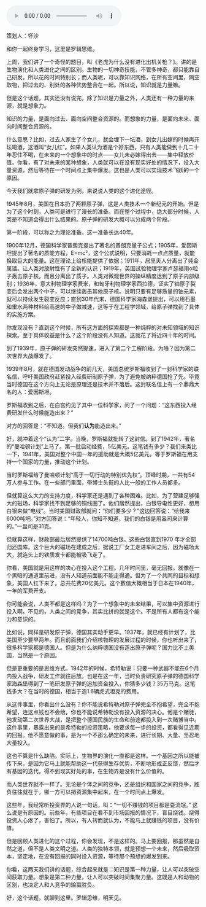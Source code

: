 <audio src="http://igetoss.cdn.igetget.com/mp3/201812/05/201812051302344326913637.mp3" controls="controls">您的浏览器不支持 audio 标签。</audio><p>策划人：怀沙</p><p>和你一起终身学习，这里是罗辑思维。</p><p>上周，我们讲了一个奇怪的题目，叫《老虎为什么没有进化出机关枪？》。讲的是生物演化和人类进化之间的区别。生物的一切神奇技能，不管多神奇，都只能靠自己研发，所以花的时间特别长；而人类呢，可以靠知识网络，在所有空间里，隔空取物，把过去的、别处的各种优势整合在一起。所以说，知识就是力量嘛。</p><p>但是这个话题，其实还没有说完。除了知识是力量之外，人类还有一种力量的来源，就是想象力。</p><p>知识的力量，是面向过去、面向空间整合资源的。而想象的力量，是面向未来、面向时间整合资源的。</p><p>什么意思？比如，过去人家生了个女儿，就会埋下一坛酒，到女儿出嫁的时候再开坛喝酒，这酒叫“女儿红”。如果人类认为酒是个好东西，只有人类能做到十几二十年忍住不喝，在未来的一个想象中的时点——女儿未必嫁得出去——集中释放价值。你看，有了对未来的某种想象，人类就可以在没有现实好处的情况下，投入大量资源，然后等待在一个时间点上集中爆发。这也是人类可以实现技术飞跃的一个原因。</p><p>今天我们就拿原子弹的研发为例，来说说人类的这个进化途径。</p><p>1945年8月，美国在日本扔了两颗原子弹，这是人类技术一个新纪元的开始。但是为了这个时刻，人类可是进行了漫长的准备。而在整个过程中，绝大部分时候，人类是不知道会得出什么结果的。原子弹的研发大概可以分成两个阶段。</p><p>第一阶段，可以称之为理论准备。这一准备长达40年。</p><p>1900年12月，德国科学家普朗克提出了著名的普朗克量子公式；1905年，爱因斯坦提出了著名的质能方程，E=mc²，这个公式说明，只要消耗一点点质量，就能换取巨大的能量。这在理论上给核能提供了依据；1911年，居里夫人分离出了纯金属镭。让人类对放射性有了全新的认识；1919年，英国试验物理学家卢瑟福用α粒子轰击原子核，而且分离出了质子。人类对微观世界的操纵精度达到了原子内部级别；1936年，意大利物理学家费米，和匈牙利物理学家西拉德，证实了铀原子裂变后会发出两个中子，可以继续轰击其他原子核。说明只要有足够质量的铀元素，就可以持续发生裂变反应；直到30年代末，德国科学家海森堡提出，可以用石墨和重水两种材料给高速的中子做减速，这等于在工程学领域，给原子弹找到了具体的实施方案。</p><p>你发现没有？直到这个时候，所有这方面的探索都是一种纯粹的对未知领域的知识探索。至于具体收益是什么？这个阶段没有人知道。这就花了将近四十年的时间。</p><p>到了1939年，原子弹的研发突然提速，进入了第二个工程阶段。为啥？因为第二次世界大战爆发了。</p><p>1939年8月，就在德国发动战争的前几天，美国总统罗斯福收到了一封科学家的联名信，呼吁美国政府赶紧投入经费研制原子弹，为了避免被纳粹德国抢了先。毕竟当时德国在这个方向上无论是原理还是技术并不落后。这封联名信上有一个鼎鼎大名的人：爱因斯坦。</p><p>罗斯福收到之后，在白宫约见了其中一位科学家，问了一个问题：“这东西投入经费研发什么时候能造出来？”</p><p>对方的回答是：“不知道。但我们<b>认为</b>能造出来。”</p><p>好，就冲着这个“认为”二字。当晚，罗斯福就批转了这封信。到了1942年，著名的“曼哈顿计划”上马了。第一批启动经费，5亿美元。这笔钱有多少？我们来类比一下，1941年，美国对整个中国一年的援助就是大概5亿美元。等于罗斯福在用支持一个国家的力量，推动这个计划。</p><p>当时罗斯福给了曼哈顿计划“高于一切行动的特别优先权”。顶峰时期，一共有54万人参与工作。在一些部门里面，带博士头衔的人比一般的工作人员都多。</p><p>但就算这么大力的支持力度，科学家还是遇到了各种困难。比如，为了营建足够强大的磁场，科学家找不到足够的铜线圈了。他们居然提出，白银导电性更好，想用白银来做“电线”。当时美国财政部就问：“你们要多少？”这边回答说：“给我来6000吨吧。”对方回答说：“年轻人，你知不知道，我们的白银是用盎司来计算的。”一盎司是31克。</p><p>但就算这样，财政部最后居然提供了14700吨白银。这些白银直到1970 年才全部归还国库。这个巨大的磁场在建成之后，据说工厂女工走进车间之后，因为磁场太大，就连头上的铁质发卡都能被吸飞走了。</p><p>你看，美国就是用这样的决心在投入这个工程。几年时间里，毫无回报。就像在一个黑暗的通道里前进，没有人知道前面能不能走得通。但为了一个共同的目标和想象，美国人扛下来了。总共花费20亿美元。这个数值大概相当于日本在1940年，一年的军费开支。</p><p>你可能会说，人类不都是这样吗？为了一个想象中的未来结果，可以集中资源进行投入啊。不见的，人类之间的竞争，其实比拼的就是这个。不是所有人都有这个能力和意识的。</p><p>比如说，同样是研发原子弹，德国其实动手更早。1937年，就已经有计划了，比美国至少要早两年。而且前面我们介绍核物理的发展过程的时候，你也听出来了，很多科学家都是德国人。但是为什么纳粹德国没有造出原子弹呢？国力比不上美国，当然是一个原因。</p><p>但是更重要的是思维方式。1942年的时候，希特勒说：只要一种武器不能在6个月内投入战争，研发工作就往后放。也是在这一年，当时负责研究原子弹的德国科学家海森堡得到了一笔研发原子弹的追加资金投入，你猜多少钱？35万马克。这笔钱多大？在当时的德国，相当于造1.6辆虎式坦克的费用。</p><p>从这件事里，你看出什么没有？你不能说希特勒对原子弹完全不抱希望，完全不抱希望，连这点钱也不会给。你也不能说希特勒没有投入资源的决心。他是个赌徒，他发动第二次世界大战，是把整个德国民族的生命和前途都投入到一次赌博当中。这件事里，暴露出来的是希特勒的投资策略，他要求每一步的投资，都看得见近期的回报。他不愿意做的事，是为一个不那么确定的未来，进行长期、大量、坚忍地大量投入。</p><p>这也不算是什么缺陷。实际上，生物界的演化一直都是这样。一个基因之所以能被传下来，是因为它马上就能帮助这一代获得生存优势，不断地形成正反馈，然后才有基因的迭代。得不到现实好处的事，在生物界是没有什么价值的。</p><p>而人类世界就不一样了。无论是个体之间的竞争，还是组织和国家之间的竞争，胜负往往就在于，哪一方可以把资源集中起来，在一个时间点上爆发。</p><p>这些年，我经常听投资界的人说一句话，叫：“一切不赚钱的项目都是耍流氓。” 这么说是有原因的。前些年，有些项目在看不到市场回报的情况下，盲目烧钱，烧得投资人心疼了，害怕了。所以，有人转而就认为，不能马上就赚钱的项目，没有价值。</p><p>但是回顾人类进化的这个过程，你会发现，不是这样的。马上要回报，那虽然是自然之道，但不是人类文明之道。人类的独特本领，就是预想一个未来，然后吸取资本，坚定地，在没有回报的同时投入资源，等待那个预想的爆发到来。</p><p>你看，这两天我们讲的话题，综合起来就是：知识是第一种力量，让人可以突破空间获取力量。想象是第二种力量，让人可以突破时间集聚力量。这既是人和动物的区别，也决定人和人竞争的输赢胜负。</p><p> </p><p>好，这个话题，就聊到这里。罗辑思维，明天见。</p>